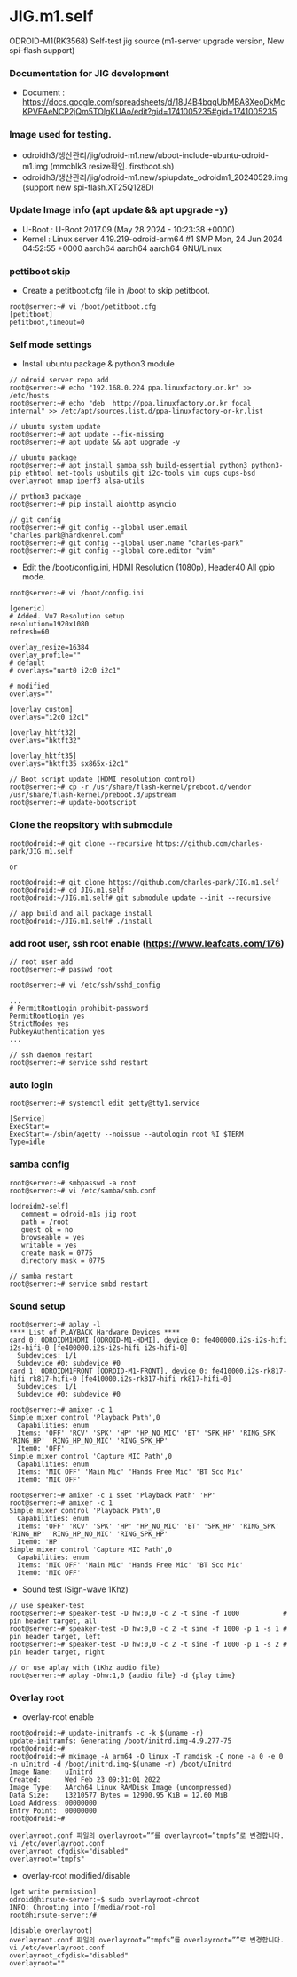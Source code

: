 # JIG.m1.self
ODROID-M1(RK3568) Self-test jig source (m1-server upgrade version, New spi-flash support)

### Documentation for JIG development
* Document : https://docs.google.com/spreadsheets/d/18J4B4bqgUbMBA8XeoDkMcKPVEAeNCP2jQm5TOlgKUAo/edit?gid=1741005235#gid=1741005235

### Image used for testing.
* odroidh3/생산관리/jig/odroid-m1.new/uboot-include-ubuntu-odroid-m1.img (mmcblk3 resize확인. firstboot.sh)
* odroidh3/생산관리/jig/odroid-m1.new/spiupdate_odroidm1_20240529.img (support new spi-flash.XT25Q128D)

### Update Image info (apt update && apt upgrade -y)
 * U-Boot : U-Boot 2017.09 (May 28 2024 - 10:23:38 +0000)
 * Kernel : Linux server 4.19.219-odroid-arm64 #1 SMP Mon, 24 Jun 2024 04:52:55 +0000 aarch64 aarch64 aarch64
 GNU/Linux

### pettiboot skip
* Create a petitboot.cfg file in /boot to skip petitboot.
```
root@server:~# vi /boot/petitboot.cfg
[petitboot]
petitboot,timeout=0
```

### Self mode settings
* Install ubuntu package & python3 module
```
// odroid server repo add
root@server:~# echo "192.168.0.224 ppa.linuxfactory.or.kr" >> /etc/hosts
root@server:~# echo "deb  http://ppa.linuxfactory.or.kr focal internal" >> /etc/apt/sources.list.d/ppa-linuxfactory-or-kr.list

// ubuntu system update
root@server:~# apt update --fix-missing
root@server:~# apt update && apt upgrade -y

// ubuntu package
root@server:~# apt install samba ssh build-essential python3 python3-pip ethtool net-tools usbutils git i2c-tools vim cups cups-bsd overlayroot nmap iperf3 alsa-utils

// python3 package
root@server:~# pip install aiohttp asyncio

// git config
root@server:~# git config --global user.email "charles.park@hardkenrel.com"
root@server:~# git config --global user.name "charles-park"
root@server:~# git config --global core.editor "vim"

```

* Edit the /boot/config.ini, HDMI Resolution (1080p), Header40 All gpio mode.
```
root@server:~# vi /boot/config.ini

[generic]
# Added. Vu7 Resolution setup
resolution=1920x1080
refresh=60

overlay_resize=16384
overlay_profile=""
# default
# overlays="uart0 i2c0 i2c1"

# modified
overlays=""

[overlay_custom]
overlays="i2c0 i2c1"

[overlay_hktft32]
overlays="hktft32"

[overlay_hktft35]
overlays="hktft35 sx865x-i2c1"
```
```
// Boot script update (HDMI resolution control)
root@server:~# cp -r /usr/share/flash-kernel/preboot.d/vendor /usr/share/flash-kernel/preboot.d/upstream
root@server:~# update-bootscript
```

### Clone the reopsitory with submodule
```
root@odroid:~# git clone --recursive https://github.com/charles-park/JIG.m1.self

or

root@odroid:~# git clone https://github.com/charles-park/JIG.m1.self
root@odroid:~# cd JIG.m1.self
root@odroid:~/JIG.m1.self# git submodule update --init --recursive

// app build and all package install
root@odroid:~/JIG.m1.self# ./install

```

### add root user, ssh root enable (https://www.leafcats.com/176)
```
// root user add
root@server:~# passwd root

root@server:~# vi /etc/ssh/sshd_config

...
# PermitRootLogin prohibit-password
PermitRootLogin yes
StrictModes yes
PubkeyAuthentication yes
...

// ssh daemon restart
root@server:~# service sshd restart
```

### auto login
```
root@server:~# systemctl edit getty@tty1.service
```
```
[Service]
ExecStart=
ExecStart=-/sbin/agetty --noissue --autologin root %I $TERM
Type=idle
```

### samba config
```
root@server:~# smbpasswd -a root
root@server:~# vi /etc/samba/smb.conf
```
```
[odroidm2-self]
   comment = odroid-m1s jig root
   path = /root
   guest ok = no
   browseable = yes
   writable = yes
   create mask = 0775
   directory mask = 0775
```
```
// samba restart
root@server:~# service smbd restart
```

### Sound setup
```
root@server:~# aplay -l
**** List of PLAYBACK Hardware Devices ****
card 0: ODROIDM1HDMI [ODROID-M1-HDMI], device 0: fe400000.i2s-i2s-hifi i2s-hifi-0 [fe400000.i2s-i2s-hifi i2s-hifi-0]
  Subdevices: 1/1
  Subdevice #0: subdevice #0
card 1: ODROIDM1FRONT [ODROID-M1-FRONT], device 0: fe410000.i2s-rk817-hifi rk817-hifi-0 [fe410000.i2s-rk817-hifi rk817-hifi-0]
  Subdevices: 1/1
  Subdevice #0: subdevice #0

root@server:~# amixer -c 1
Simple mixer control 'Playback Path',0
  Capabilities: enum
  Items: 'OFF' 'RCV' 'SPK' 'HP' 'HP_NO_MIC' 'BT' 'SPK_HP' 'RING_SPK' 'RING_HP' 'RING_HP_NO_MIC' 'RING_SPK_HP'
  Item0: 'OFF'
Simple mixer control 'Capture MIC Path',0
  Capabilities: enum
  Items: 'MIC OFF' 'Main Mic' 'Hands Free Mic' 'BT Sco Mic'
  Item0: 'MIC OFF'

root@server:~# amixer -c 1 sset 'Playback Path' 'HP'
root@server:~# amixer -c 1
Simple mixer control 'Playback Path',0
  Capabilities: enum
  Items: 'OFF' 'RCV' 'SPK' 'HP' 'HP_NO_MIC' 'BT' 'SPK_HP' 'RING_SPK' 'RING_HP' 'RING_HP_NO_MIC' 'RING_SPK_HP'
  Item0: 'HP'
Simple mixer control 'Capture MIC Path',0
  Capabilities: enum
  Items: 'MIC OFF' 'Main Mic' 'Hands Free Mic' 'BT Sco Mic'
  Item0: 'MIC OFF'
```
* Sound test (Sign-wave 1Khz)
```
// use speaker-test
root@server:~# speaker-test -D hw:0,0 -c 2 -t sine -f 1000           # pin header target, all
root@server:~# speaker-test -D hw:0,0 -c 2 -t sine -f 1000 -p 1 -s 1 # pin header target, left
root@server:~# speaker-test -D hw:0,0 -c 2 -t sine -f 1000 -p 1 -s 2 # pin header target, right

// or use aplay with (1Khz audio file)
root@server:~# aplay -Dhw:1,0 {audio file} -d {play time}
```

### Overlay root
* overlay-root enable
```
root@odroid:~# update-initramfs -c -k $(uname -r)
update-initramfs: Generating /boot/initrd.img-4.9.277-75
root@odroid:~#
root@odroid:~# mkimage -A arm64 -O linux -T ramdisk -C none -a 0 -e 0 -n uInitrd -d /boot/initrd.img-$(uname -r) /boot/uInitrd 
Image Name:   uInitrd
Created:      Wed Feb 23 09:31:01 2022
Image Type:   AArch64 Linux RAMDisk Image (uncompressed)
Data Size:    13210577 Bytes = 12900.95 KiB = 12.60 MiB
Load Address: 00000000
Entry Point:  00000000
root@odroid:~#

overlayroot.conf 파일의 overlayroot=””를 overlayroot=”tmpfs”로 변경합니다.
vi /etc/overlayroot.conf
overlayroot_cfgdisk="disabled"
overlayroot="tmpfs"
```
* overlay-root modified/disable  
```
[get write permission]
odroid@hirsute-server:~$ sudo overlayroot-chroot 
INFO: Chrooting into [/media/root-ro]
root@hirsute-server:/# 

[disable overlayroot]
overlayroot.conf 파일의 overlayroot=”tmpfs”를 overlayroot=””로 변경합니다.
vi /etc/overlayroot.conf
overlayroot_cfgdisk="disabled"
overlayroot=""

```
